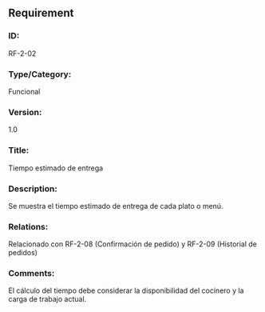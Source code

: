 ## Requirement

### ID:
RF-2-02

### Type/Category:
Funcional

### Version:
1.0

### Title:
Tiempo estimado de entrega

### Description:
Se muestra el tiempo estimado de entrega de cada plato o menú.

### Relations:
Relacionado con RF-2-08 (Confirmación de pedido) y RF-2-09 (Historial de pedidos)

### Comments:
El cálculo del tiempo debe considerar la disponibilidad del cocinero y la carga de trabajo actual.
